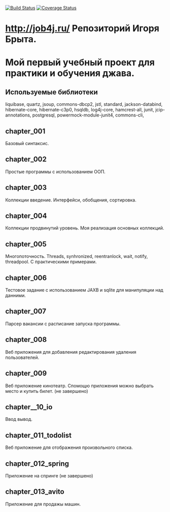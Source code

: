 [![Build Status](https://travis-ci.org/IBryt/job4j.svg?branch=master)](https://travis-ci.org/IBryt/job4j)
[![Coverage Status](https://codecov.io/gh/IBryt/job4j/branch/master/graph/badge.svg)](https://codecov.io/gh/IBryt/job4j)
# http://job4j.ru/ Репозиторий Игоря Брыта.

<h1>Мой первый учебный проект для практики и обучения джава.</h1>

<h2>Используемые библиотеки</h2>
liquibase,
quartz,
jsoup,
commons-dbcp2,
jstl,
standard,
jackson-databind,
hibernate-core,
hibernate-c3p0,
hsqldb,
log4j-core,
hamcrest-all,
junit,
jcip-annotations,
postgresql,
powermock-module-junit4,
commons-cli,

<h2>chapter_001</h2>

Базовый синтаксис.

<h2>chapter_002</h2>
 
Простые программы с использованием ООП.

<h2>chapter_003</h2>

Коллекции введение. Интерфейси, обобщения, сортировка.

<h2>chapter_004</h2>

Коллекции продвинутий уровень. Моя реализация основных коллекций. 

<h2>chapter_005</h2>

Многопоточность. Threads, synhronized, reentranlock, wait, notify, threadpool. С практическими примерами.

<h2>chapter_006</h2>

Тестовое задание с использованием JAXB и sqlite для манипуляции над данними.

<h2>chapter_007</h2>

Парсер вакансии с расписание запуска программы.

<h2>chapter_008</h2>

Веб приложения для добавления редактирования удаления пользователей. 

<h2>chapter_009</h2>

Веб приложение кинотеатр. Спомощю приложения  можно выбрать место и купить билет. (не завершено)

<h2>chapter__10_io</h2>

Ввод вывод.

<h2>chapter_011_todolist</h2>

Веб приложение для отображения произвольного списка.

<h2>chapter_012_spring</h2>

Приложение на спринге (не завершено)

<h2>chapter_013_avito</h2>

Приложение для продажы машин.